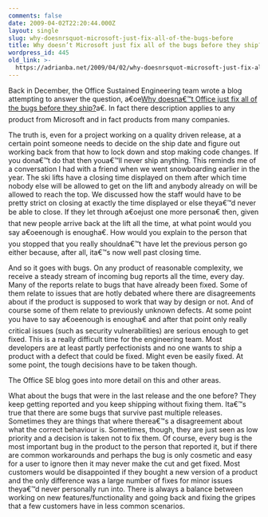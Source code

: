 ```yaml
---
comments: false
date: 2009-04-02T22:20:44.000Z
layout: single
slug: why-doesnrsquot-microsoft-just-fix-all-of-the-bugs-before
title: Why doesn’t Microsoft just fix all of the bugs before they ship?
wordpress_id: 445
old_link: >-
  https://adrianba.net/2009/04/02/why-doesnrsquot-microsoft-just-fix-all-of-the-bugs-before/
---
```

Back in December, the Office Sustained Engineering team wrote a blog attempting to answer the question, a€oe[Why doesna€™t Office just fix all of the bugs before they ship?](http://blogs.technet.com/office_sustained_engineering/archive/2008/12/12/why-doesn-t-office-just-fix-all-of-the-bugs-before-they-ship-it.aspx)a€. In fact there description applies to any product from Microsoft and in fact products from many companies.

 

The truth is, even for a project working on a quality driven release, at a certain point someone needs to decide on the ship date and figure out working back from that how to lock down and stop making code changes. If you dona€™t do that then youa€™ll never ship anything. This reminds me of a conversation I had with a friend when we went snowboarding earlier in the year. The ski lifts have a closing time displayed on them after which time nobody else will be allowed to get on the lift and anybody already on will be allowed to reach the top. We discussed how the staff would have to be pretty strict on closing at exactly the time displayed or else theya€™d never be able to close. If they let through a€oejust one more persona€ then, given that new people arrive back at the lift all the time, at what point would you say a€oeenough is enougha€. How would you explain to the person that you stopped that you really shouldna€™t have let the previous person go either because, after all, ita€™s now well past closing time.

 

And so it goes with bugs. On any product of reasonable complexity, we receive a steady stream of incoming bug reports all the time, every day. Many of the reports relate to bugs that have already been fixed. Some of them relate to issues that are hotly debated where there are disagreements about if the product is supposed to work that way by design or not. And of course some of them relate to previously unknown defects. At some point you have to say a€oeenough is enougha€ and after that point only really critical issues (such as security vulnerabilities) are serious enough to get fixed. This is a really difficult time for the engineering team. Most developers are at least partly perfectionists and no one wants to ship a product with a defect that could be fixed. Might even be easily fixed. At some point, the tough decisions have to be taken though.

 

The Office SE blog goes into more detail on this and other areas.

 

What about the bugs that were in the last release and the one before? They keep getting reported and you keep shipping without fixing them. Ita€™s true that there are some bugs that survive past multiple releases. Sometimes they are things that where therea€™s a disagreement about what the correct behaviour is. Sometimes, though, they are just seen as low priority and a decision is taken not to fix them. Of course, every bug is the most important bug in the product to the person that reported it, but if there are common workarounds and perhaps the bug is only cosmetic and easy for a user to ignore then it may never make the cut and get fixed. Most customers would be disappointed if they bought a new version of a product and the only difference was a large number of fixes for minor issues theya€™d never personally run into. There is always a balance between working on new features/functionality and going back and fixing the gripes that a few customers have in less common scenarios.

 
